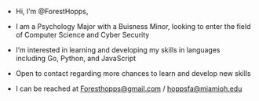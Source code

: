 - Hi, I’m @ForestHopps,

- I am a Psychology Major with a Buisness Minor, looking to enter the field of Computer Science and Cyber Security

- I’m interested in learning and developing my skills in languages including Go, Python, and JavaScript

- Open to contact regarding more chances to learn and develop new skills

- I can be reached at Foresthopps@gmail.com / hoppsfa@miamioh.edu


